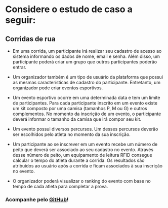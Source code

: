 # Considere o estudo de caso a seguir:

## Corridas de rua

- Em uma corrida, um participante irá realizar seu cadastro de acesso ao sistema informando os dados de nome, email e senha. Além disso, um participante poderá criar um grupo que outros participantes poderão entrar.

- Um organizador também é um tipo de usuário da plataforma que possui as mesmas características de cadastro do participante. Entretanto, um organizador pode criar eventos esportivos.

- Um evento esportivo ocorre em uma determinada data e tem um limite de participantes. Para cada participante inscrito em um evento existe um kit composto por uma camisa (tamanhos P, M ou G) e outros complementos. No momento da inscrição de um evento, o participante deverá informar o tamanho da camisa que irá compor seu kit.

- Um evento possui diversos percursos. Um desses percursos deverão ser escolhidos pelo atleta no momento da sua inscrição.

- Um participante ao se inscrever em um evento recebe um número de peito que deverá ser associado ao seu cadastro no evento. Através desse número de peito, um equipamento de leitura RFID consegue calcular o tempo do atleta durante a corrida. Os resultados são atribuídos ao usuário após a corrida e ficam associados à sua inscrição no evento.

- O organizador poderá visualizar o ranking do evento com base no tempo de cada atleta para completar a prova.

### Acompanhe pelo [GitHub](https://github.com/marcelodantasf/OOP/tree/main/prova)!
